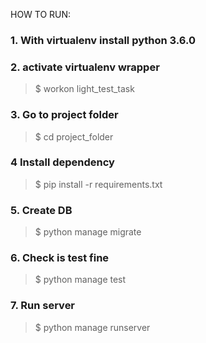HOW TO RUN:

### 1. With virtualenv install python 3.6.0

### 2. activate virtualenv wrapper
  > $ workon light_test_task

### 3. Go to project folder
  > $ cd project_folder

### 4 Install dependency
  > $ pip install -r requirements.txt

### 5. Create DB
  > $ python manage migrate

### 6. Check is test fine
  > $ python manage test
  
### 7. Run server
  > $ python manage runserver 
